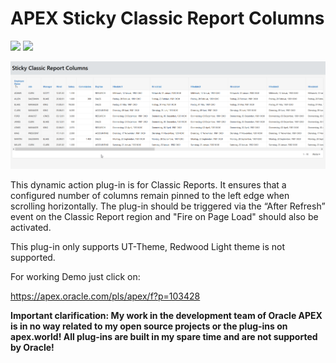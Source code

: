  # APEX Sticky Classic Report Columns

![](https://img.shields.io/badge/ORACLE-APEX-success.svg) ![](https://img.shields.io/badge/Plug--in_Type-Dynamic_Action-orange.svg)

![Screenshot](https://raw.githubusercontent.com/RonnyWeiss/APEX-Sticky-Classic-Report-Columns/refs/heads/main/screenshot.gif)

This dynamic action plug-in is for Classic Reports. It ensures that a configured number of columns remain pinned to the left edge when scrolling horizontally. The plug-in should be triggered via the “After Refresh” event on the Classic Report region and "Fire on Page Load" should also be activated.

This plug-in only supports UT-Theme, Redwood Light theme is not supported.

For working Demo just click on:

https://apex.oracle.com/pls/apex/f?p=103428

**Important clarification: My work in the development team of Oracle APEX is in no way related to my open source projects or the plug-ins on apex.world! All plug-ins are built in my spare time and are not supported by Oracle!**
